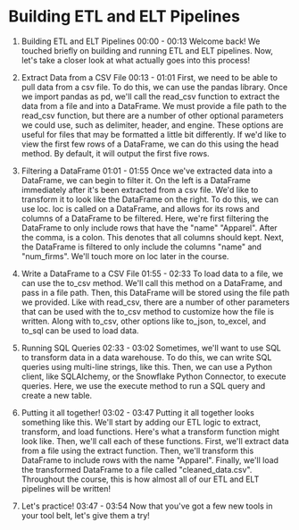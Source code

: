 # Building ETL and ELT Pipelines

1. Building ETL and ELT Pipelines
00:00 - 00:13
Welcome back! We touched briefly on building and running ETL and ELT pipelines. Now, let's take a closer look at what actually goes into this process!

2. Extract Data from a CSV File
00:13 - 01:01
First, we need to be able to pull data from a csv file. To do this, we can use the pandas library. Once we import pandas as pd, we'll call the read_csv function to extract the data from a file and into a DataFrame. We must provide a file path to the read_csv function, but there are a number of other optional parameters we could use, such as delimiter, header, and engine. These options are useful for files that may be formatted a little bit differently. If we'd like to view the first few rows of a DataFrame, we can do this using the head method. By default, it will output the first five rows.

3. Filtering a DataFrame
01:01 - 01:55
Once we've extracted data into a DataFrame, we can begin to filter it. On the left is a DataFrame immediately after it's been extracted from a csv file. We'd like to transform it to look like the DataFrame on the right. To do this, we can use loc. loc is called on a DataFrame, and allows for its rows and columns of a DataFrame to be filtered. Here, we're first filtering the DataFrame to only include rows that have the "name" "Apparel". After the comma, is a colon. This denotes that all columns should kept. Next, the DataFrame is filtered to only include the columns "name" and "num_firms". We'll touch more on loc later in the course.

4. Write a DataFrame to a CSV File
01:55 - 02:33
To load data to a file, we can use the to_csv method. We'll call this method on a DataFrame, and pass in a file path. Then, this DataFrame will be stored using the file path we provided. Like with read_csv, there are a number of other parameters that can be used with the to_csv method to customize how the file is written. Along with to_csv, other options like to_json, to_excel, and to_sql can be used to load data.

5. Running SQL Queries
02:33 - 03:02
Sometimes, we'll want to use SQL to transform data in a data warehouse. To do this, we can write SQL queries using multi-line strings, like this. Then, we can use a Python client, like SQLAlchemy, or the Snowflake Python Connector, to execute queries. Here, we use the execute method to run a SQL query and create a new table.

6. Putting it all together!
03:02 - 03:47
Putting it all together looks something like this. We'll start by adding our ETL logic to extract, transform, and load functions. Here's what a transform function might look like. Then, we'll call each of these functions. First, we'll extract data from a file using the extract function. Then, we'll transform this DataFrame to include rows with the name "Apparel". Finally, we'll load the transformed DataFrame to a file called "cleaned_data.csv". Throughout the course, this is how almost all of our ETL and ELT pipelines will be written!

7. Let's practice!
03:47 - 03:54
Now that you've got a few new tools in your tool belt, let's give them a try!